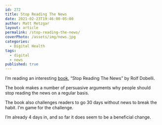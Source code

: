 ```yaml
---
id: 272
title: Stop Reading The News
date: 2021-02-23T19:46:00-05:00
author: Matt Metzgar
layout: article
permalink: /stop-reading-the-news/
coverPhoto: /assets/img/news.jpg
categories:
  - Digital Health
tags:
  - digital
  - news
published: true
---
```

I&#8217;m reading an interesting <a href="https://www.amazon.com/Stop-Reading-News-Manifesto-Happier/dp/1529342724/" target="_blank" rel="noreferrer noopener">book</a>, &#8220;Stop Reading The News&#8221; by Rolf Dobelli.

The book makes a number of persuasive arguments why people should stop reading the news on a regular basis.

The book also challenges readers to go 30 days without news to break the habit. I'm game for the challenge.

I&#8217;m already 4 days in, and so far it does seem to be a beneficial change.
